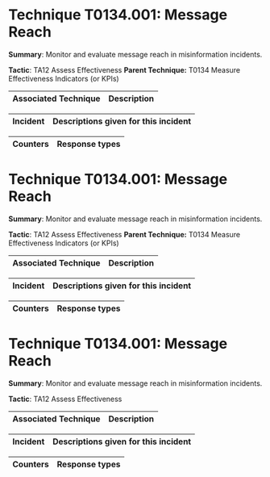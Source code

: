 # Technique T0134.001: Message Reach

**Summary**: Monitor and evaluate message reach in misinformation incidents.

**Tactic**: TA12 Assess Effectiveness **Parent Technique:** T0134 Measure Effectiveness Indicators (or KPIs)


| Associated Technique | Description |
| --------- | ------------------------- |



| Incident | Descriptions given for this incident |
| -------- | -------------------- |



| Counters | Response types |
| -------- | -------------- |


# Technique T0134.001: Message Reach

**Summary**: Monitor and evaluate message reach in misinformation incidents.

**Tactic**: TA12 Assess Effectiveness **Parent Technique:** T0134 Measure Effectiveness Indicators (or KPIs)


| Associated Technique | Description |
| --------- | ------------------------- |



| Incident | Descriptions given for this incident |
| -------- | -------------------- |



| Counters | Response types |
| -------- | -------------- |


# Technique T0134.001: Message Reach

**Summary**: Monitor and evaluate message reach in misinformation incidents.

**Tactic**: TA12 Assess Effectiveness


| Associated Technique | Description |
| --------- | ------------------------- |



| Incident | Descriptions given for this incident |
| -------- | -------------------- |



| Counters | Response types |
| -------- | -------------- |


